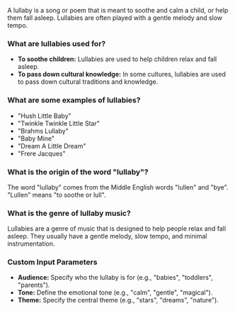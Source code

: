 A lullaby is a song or poem that is meant to soothe and calm a child, or help them fall asleep. Lullabies are often played with a gentle melody and slow tempo. 

### **What are lullabies used for?**
- **To soothe children:** Lullabies are used to help children relax and fall asleep. 
- **To pass down cultural knowledge:** In some cultures, lullabies are used to pass down cultural traditions and knowledge.

### **What are some examples of lullabies?**
- "Hush Little Baby"
- "Twinkle Twinkle Little Star"
- "Brahms Lullaby"
- "Baby Mine"
- "Dream A Little Dream"
- "Frere Jacques"

### **What is the origin of the word "lullaby"?**
The word "lullaby" comes from the Middle English words "lullen" and "bye". "Lullen" means "to soothe or lull". 

### **What is the genre of lullaby music?**
Lullabies are a genre of music that is designed to help people relax and fall asleep. They usually have a gentle melody, slow tempo, and minimal instrumentation.

### **Custom Input Parameters**
- **Audience:** Specify who the lullaby is for (e.g., "babies", "toddlers", "parents"). 
- **Tone:** Define the emotional tone (e.g., "calm", "gentle", "magical"). 
- **Theme:** Specify the central theme (e.g., "stars", "dreams", "nature").
